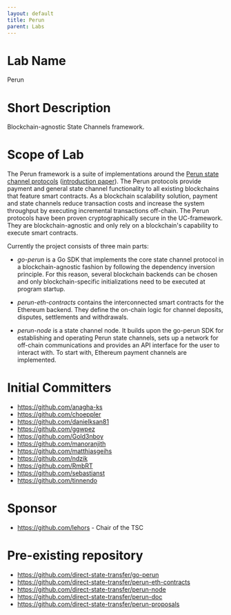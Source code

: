 ```yaml
---
layout: default
title: Perun
parent: Labs
---
```

# Lab Name
Perun

# Short Description

Blockchain-agnostic State Channels framework.

# Scope of Lab

The Perun framework is a suite of implementations around the [Perun state
channel protocols](https://perun.network/) ([introduction
paper](https://perun.network/pdf/Perun2.0.pdf)). The Perun protocols provide
payment and general state channel functionality to all existing blockchains
that feature smart contracts. As a blockchain scalability solution, payment
and state channels reduce transaction costs and increase the system throughput
by executing incremental transactions off-chain. The Perun protocols have been
proven cryptographically secure in the UC-framework. They are
blockchain-agnostic and only rely on a blockchain's capability to execute
smart contracts.

Currently the project consists of three main parts:

- _go-perun_ is a Go SDK that implements the core state channel protocol in a
  blockchain-agnostic fashion by following the dependency inversion principle.
  For this reason, several blockchain backends can be chosen and only
  blockchain-specific initializations need to be executed at program startup.

- _perun-eth-contracts_ contains the interconnected smart contracts for the
  Ethereum backend. They define the on-chain logic for channel deposits,
  disputes, settlements and withdrawals.

- _perun-node_ is a state channel node. It builds upon the go-perun SDK for
  establishing and operating Perun state channels, sets up a network
  for off-chain communications and provides an API interface for the user to
  interact with. To start with, Ethereum payment channels are implemented.

# Initial Committers

- <https://github.com/anagha-ks>
- <https://github.com/choeppler>
- <https://github.com/danielksan81>
- <https://github.com/ggwpez>
- <https://github.com/Gold3nboy>
- <https://github.com/manoranjith>
- <https://github.com/matthiasgeihs>
- <https://github.com/ndzik>
- <https://github.com/RmbRT>
- <https://github.com/sebastianst>
- <https://github.com/tinnendo>

# Sponsor

- <https://github.com/lehors> - Chair of the TSC

# Pre-existing repository

- <https://github.com/direct-state-transfer/go-perun>
- <https://github.com/direct-state-transfer/perun-eth-contracts>
- <https://github.com/direct-state-transfer/perun-node>
- <https://github.com/direct-state-transfer/perun-doc>
- <https://github.com/direct-state-transfer/perun-proposals>
